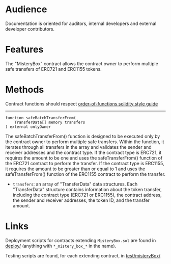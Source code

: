# Audience

Documentation is oriented for auditors, internal developers and external developer contributors.

# Features

The "MisteryBox" contract allows the contract owner to perform multiple safe transfers of ERC721 and ERC1155 tokens.

# Methods

Contract functions should respect [order-of-functions solidity style guide](https://docs.soliditylang.org/en/v0.8.17/style-guide.html#order-of-functions)

----

```Solidity
function safeBatchTransferFrom(
    TransferData[] memory transfers
) external onlyOwner
```
The safeBatchTransferFrom() function is designed to be executed only by the contract owner to perform multiple safe transfers. Within the function, it iterates through all transfers in the array and validates the sender and receiver addresses and the contract type. If the contract type is ERC721, it requires the amount to be one and uses the safeTransferFrom() function of the ERC721 contract to perform the transfer. If the contract type is ERC1155, it requires the amount to be greater than or equal to 1 and uses the safeTransferFrom() function of the ERC1155 contract to perform the transfer.
* `transfers`: an array of "TransferData" data structures. Each "TransferData" structure contains information about the token transfer, including the contract type (ERC721 or ERC1155), the contract address, the sender and receiver addresses, the token ID, and the transfer amount.

# Links

Deployment scripts for contracts extending `MisteryBox.sol` are found in [deploy/](../../../deploy/) (anything with `*_mistery_box_*` in the name).

Testing scripts are found, for each extending contract, in [test/misteryBox/](../../../test/misteryBox/) 
